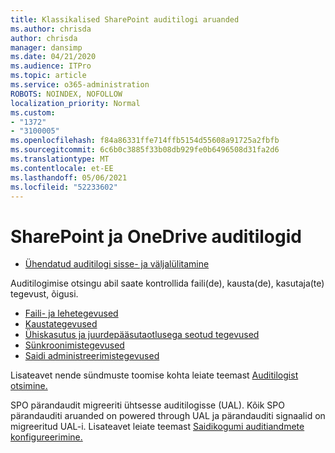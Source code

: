 ```yaml
---
title: Klassikalised SharePoint auditilogi aruanded
ms.author: chrisda
author: chrisda
manager: dansimp
ms.date: 04/21/2020
ms.audience: ITPro
ms.topic: article
ms.service: o365-administration
ROBOTS: NOINDEX, NOFOLLOW
localization_priority: Normal
ms.custom:
- "1372"
- "3100005"
ms.openlocfilehash: f84a86331ffe714ffb5154d55608a91725a2fbfb
ms.sourcegitcommit: 6c6b0c3885f33b08db929fe0b6496508d31fa2d6
ms.translationtype: MT
ms.contentlocale: et-EE
ms.lasthandoff: 05/06/2021
ms.locfileid: "52233602"
---
```

# <a name="sharepoint-and-onedrive-audit-logs"></a>SharePoint ja OneDrive auditilogid

* [Ühendatud auditilogi sisse- ja väljalülitamine](https://docs.microsoft.com/microsoft-365/compliance/turn-audit-log-search-on-or-off) 

Auditilogimise otsingu abil saate kontrollida faili(de), kausta(de), kasutaja(te) tegevust, õigusi.

* [Faili- ja lehetegevused](https://docs.microsoft.com/microsoft-365/compliance/search-the-audit-log-in-security-and-compliance)
* [Kaustategevused](https://docs.microsoft.com/microsoft-365/compliance/search-the-audit-log-in-security-and-compliance#folder-activities)
* [Ühiskasutus ja juurdepääsutaotlusega seotud tegevused](https://docs.microsoft.com/microsoft-365/compliance/search-the-audit-log-in-security-and-compliance#sharing-and-access-request-activities)
* [Sünkroonimistegevused](https://docs.microsoft.com/microsoft-365/compliance/search-the-audit-log-in-security-and-compliance#synchronization-activities)
* [Saidi administreerimistegevused](https://docs.microsoft.com/microsoft-365/compliance/search-the-audit-log-in-security-and-compliance#site-administration-activities)

Lisateavet nende sündmuste toomise kohta leiate teemast [Auditilogist otsimine.](https://docs.microsoft.com/microsoft-365/compliance/search-the-audit-log-in-security-and-compliance#search-the-audit-log)

SPO pärandaudit migreeriti ühtsesse auditilogisse (UAL). Kõik SPO pärandauditi aruanded on powered through UAL ja pärandauditi signaalid on migreeritud UAL-i. Lisateavet leiate teemast [Saidikogumi auditiandmete konfigureerimine.](https://support.office.com/article/Configure-audit-settings-for-a-site-collection-A9920C97-38C0-44F2-8BCB-4CF1E2AE22D2)
